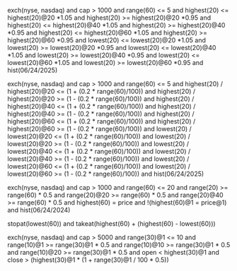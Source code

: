 exch(nyse, nasdaq) 
and cap > 1000
and range(60) <= 5
and highest(20) <= highest(20)@20 *1.05 and highest(20) >= highest(20)@20 *0.95
and highest(20) <= highest(20)@40 *1.05 and highest(20) >= highest(20)@40 *0.95
and highest(20) <= highest(20)@60 *1.05 and highest(20) >= highest(20)@60 *0.95
and lowest(20) <= lowest(20)@20 *1.05 and lowest(20) >= lowest(20)@20 *0.95
and lowest(20) <= lowest(20)@40 *1.05 and lowest(20) >= lowest(20)@40 *0.95
and lowest(20) <= lowest(20)@60 *1.05 and lowest(20) >= lowest(20)@60 *0.95
and hist(06/24/2025)


exch(nyse, nasdaq) 
and cap > 1000
and range(60) <= 5
and highest(20) / highest(20)@20 <= (1 + (0.2 * range(60)/100)) and highest(20) / highest(20)@20 >= (1 - (0.2 * range(60)/100))
and highest(20) / highest(20)@40 <= (1 + (0.2 * range(60)/100)) and highest(20) / highest(20)@40 >= (1 - (0.2 * range(60)/100))
and highest(20) / highest(20)@60 <= (1 + (0.2 * range(60)/100)) and highest(20) / highest(20)@60 >= (1 - (0.2 * range(60)/100))
and lowest(20) / lowest(20)@20 <= (1 + (0.2 * range(60)/100)) and lowest(20) / lowest(20)@20 >= (1 - (0.2 * range(60)/100))
and lowest(20) / lowest(20)@40 <= (1 + (0.2 * range(60)/100)) and lowest(20) / lowest(20)@40 >= (1 - (0.2 * range(60)/100))
and lowest(20) / lowest(20)@60 <= (1 + (0.2 * range(60)/100)) and lowest(20) / lowest(20)@60 >= (1 - (0.2 * range(60)/100))
and hist(06/24/2025)

exch(nyse, nasdaq) 
and cap > 1000
and range(60) <= 20
and range(20) >= range(60) * 0.5
and range(20)@20 >= range(60) * 0.5
and range(20)@40 >= range(60) * 0.5
and highest(60) = price
and !(highest(60)@1 = price@1)
and hist(06/24/2024)

stopat(lowest(60))
and takeat(highest(60) + (highest(60) - lowest(60)))


exch(nyse, nasdaq) 
and cap > 5000
and range(30)@1 <= 10
and range(10)@1 >= range(30)@1 * 0.5
and range(10)@10 >= range(30)@1 * 0.5
and range(10)@20 >= range(30)@1 * 0.5
and open <  highest(30)@1
and close > (highest(30)@1 * (1 + range(30)@1 / 100 * 0.5))
